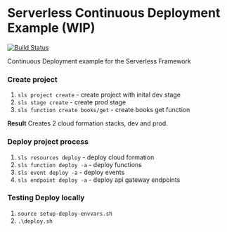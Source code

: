 # Serverless Continuous Deployment Example (WIP)
[![Build Status](https://travis-ci.org/johncmckim/serverless-cd-example.svg?branch=master)](https://travis-ci.org/johncmckim/serverless-cd-example)

Continuous Deployment example for the Serverless Framework


### Create project
1. `sls project create` - create project with inital dev stage
2. `sls stage create` - create prod stage
3. `sls function create books/get` - create books get function

**Result**
Creates 2 cloud formation stacks, dev and prod.

### Deploy project process
1. `sls resources deploy` - deploy cloud formation
2. `sls function deploy -a` - deploy functions
3. `sls event deploy -a` - deploy events
4. `sls endpoint deploy -a` - deploy api gateway endpoints


### Testing Deploy locally
1. `source setup-deploy-envvars.sh`
2. `.\deploy.sh`
